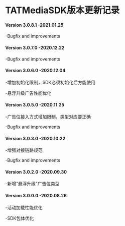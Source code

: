 # TATMediaSDK版本更新记录


#### Version 3.0.8.1   -2021.01.25

-Bugfix and improvements


#### Version 3.0.7.0   -2020.12.22 

-Bugfix and improvements


#### Version 3.0.6.0   -2020.12.04 

-增加初始化限制，SDK必须初始化后方能使用

-悬浮升级广告性能优化


#### Version 3.0.5.0   -2020.11.25

-广告位接入方式增加限制，类型对应要正确

-Bugfix and improvements


#### Version 3.0.3.0   -2020.10.22

-增强对接链路规范

-Bugfix and improvements


#### Version 3.0.2.0   -2020.09.30

-新增“悬浮升级”广告位类型


#### Version 3.0.0.0   -2020.08.26

-活动加载性能优化

-SDK包体优化
